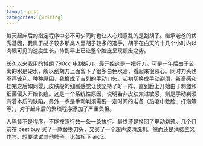 ```yaml
---
layout: post
categories: [writing]
---
```


每天起床后的指定程序中必不可少同时也让人心烦意乱的是刮胡子。继承老爸的优秀基因，我属于胡子较多那类人里胡子较多的选手。胡子在白天的十几个小时内以肉眼可见的速度生长，待到早上已让整个脸庞呈现颓废之势。

长久以来我用的博朗 790cc 电刮胡刀。最开始这是一把好刀。可是一年后由于公寓的水是硬水，所以刮胡刀上面留下了很多白色水渍，看起来很恶心。同时刀头也不再锋利。种种原因，我换成了吉列的手动刀头。起初切换成手动剃须，新奇感和挂完之后如同婴儿皮肤般的细腻感觉让我坚持了好一阵，直到脸上开始由于刺激和细菌侵入开始长痘。这是一个系统性原因，说明若非皮肤太过敏感，则是手动剃须有着本质的缺陷。另外一点是手动剃须需要一定时间的准备（热毛巾敷脸、打泡等等），对于起床后的繁琐程序添加了严重负担。

人毕竟不是程序，不能按照行数一条一条执行。最终还是换回了电动剃须。几个月前在 best buy 买了一款替换刀头，又买了一个超声波清洗机。然而还是消费主义作祟，想要试试其他牌子，比如松下 arc5。
